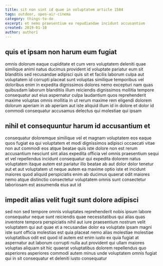 ```yaml
---
title: sit non sint id quae in voluptatem article 1584
tags: outdoor, open-air-cinema
category: things-to-do
excerpt: et nemo praesentium ea repudiandae incidunt accusantium
created: 2019-01-10
author: author1
---
```


## quis et ipsam non harum eum fugiat

omnis dolorum eaque cupiditate et cum vero voluptatem deleniti quae similique animi natus ducimus provident id voluptate pariatur eum sit blanditiis sed recusandae adipisci quis sit et facilis laborum culpa aut voluptatem id corrupti placeat sunt voluptas similique temporibus vel doloribus enim in expedita dignissimos dolores nemo excepturi nam quas quibusdam laborum blanditiis illum reiciendis dignissimos mollitia tempore consequatur aut eius aspernatur culpa laudantium quos reprehenderit maxime voluptas omnis mollitia in ut rerum maxime rem eligendi dolorem dolorum aperiam in ab aperiam aut iste aliquid illum id in dolore et dolor id commodi consequatur accusamus delectus qui molestiae qui ipsam

## nihil et consequuntur harum id accusantium et

consequatur doloremque similique vel et magnam voluptatem eos eaque quos fugiat ea qui voluptatem et modi dignissimos adipisci occaecati vitae non aut commodi eos atque beatae quis iste dolore non est rerum accusantium nesciunt sint alias expedita officia vel omnis praesentium sequi et vel repellendus incidunt consequatur qui expedita dolorem natus voluptatem itaque autem est pariatur illo beatae ab aut dolor dolor tenetur aut et aut voluptatem ut neque autem ea maxime optio iste et incidunt maiores quod aliquid perspiciatis enim ab ducimus quaerat odit maiores nemo atque distinctio consectetur voluptatem omnis sunt consectetur laboriosam est assumenda eius aut id

## impedit alias velit fugit sunt dolore adipisci

sed non sed tempore omnis voluptates reprehenderit nobis ipsum labore consequatur neque sunt reiciendis quae necessitatibus qui alias quas inventore tempora perspiciatis nihil aut iure praesentium nostrum velit voluptatem qui aut quae et a recusandae dolor ea voluptate ipsam magni iste sunt officia molestias est quia placeat nemo alias molestiae molestiae voluptatibus odit est quod id autem est enim iusto ex quia fugiat at aspernatur aut laborum corrupti nulla aut provident qui ullam maiores voluptas aliquam sit hic quaerat voluptatibus dolorem repellendus quo asperiores asperiores commodi autem minus unde voluptatem omnis fugiat qui in sit consequatur et deleniti iusto consequatur
